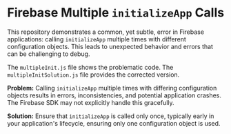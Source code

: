 # Firebase Multiple `initializeApp` Calls

This repository demonstrates a common, yet subtle, error in Firebase applications: calling `initializeApp` multiple times with different configuration objects.  This leads to unexpected behavior and errors that can be challenging to debug.

The `multipleInit.js` file shows the problematic code. The `multipleInitSolution.js` file provides the corrected version.

**Problem:** Calling `initializeApp` multiple times with differing configuration objects results in errors, inconsistencies, and potential application crashes. The Firebase SDK may not explicitly handle this gracefully.

**Solution:** Ensure that `initializeApp` is called only once, typically early in your application's lifecycle, ensuring only one configuration object is used.